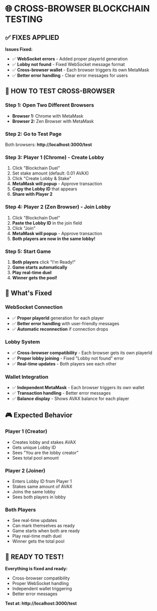 # 🌐 **CROSS-BROWSER BLOCKCHAIN TESTING**

## ✅ **FIXES APPLIED**

**Issues Fixed:**
- ✅ **WebSocket errors** - Added proper playerId generation
- ✅ **Lobby not found** - Fixed WebSocket message format
- ✅ **Cross-browser wallet** - Each browser triggers its own MetaMask
- ✅ **Better error handling** - Clear error messages for users

## 🎯 **HOW TO TEST CROSS-BROWSER**

### **Step 1: Open Two Different Browsers**
- **Browser 1:** Chrome with MetaMask
- **Browser 2:** Zen Browser with MetaMask

### **Step 2: Go to Test Page**
Both browsers: **http://localhost:3000/test**

### **Step 3: Player 1 (Chrome) - Create Lobby**
1. Click "Blockchain Duel"
2. Set stake amount (default: 0.01 AVAX)
3. Click "Create Lobby & Stake"
4. **MetaMask will popup** - Approve transaction
5. **Copy the Lobby ID** that appears
6. **Share with Player 2**

### **Step 4: Player 2 (Zen Browser) - Join Lobby**
1. Click "Blockchain Duel"
2. **Paste the Lobby ID** in the join field
3. Click "Join"
4. **MetaMask will popup** - Approve transaction
5. **Both players are now in the same lobby!**

### **Step 5: Start Game**
1. **Both players** click "I'm Ready!"
2. **Game starts automatically**
3. **Play real-time duel**
4. **Winner gets the pool!**

## 🔧 **What's Fixed**

### **WebSocket Connection**
- ✅ **Proper playerId** generation for each player
- ✅ **Better error handling** with user-friendly messages
- ✅ **Automatic reconnection** if connection drops

### **Lobby System**
- ✅ **Cross-browser compatibility** - Each browser gets its own playerId
- ✅ **Proper lobby joining** - Fixed "Lobby not found" error
- ✅ **Real-time updates** - Both players see each other

### **Wallet Integration**
- ✅ **Independent MetaMask** - Each browser triggers its own wallet
- ✅ **Transaction handling** - Better error messages
- ✅ **Balance display** - Shows AVAX balance for each player

## 🎮 **Expected Behavior**

### **Player 1 (Creator)**
- Creates lobby and stakes AVAX
- Gets unique Lobby ID
- Sees "You are the lobby creator"
- Sees total pool amount

### **Player 2 (Joiner)**
- Enters Lobby ID from Player 1
- Stakes same amount of AVAX
- Joins the same lobby
- Sees both players in lobby

### **Both Players**
- See real-time updates
- Can mark themselves as ready
- Game starts when both are ready
- Play real-time math duel
- Winner gets the total pool

## 🚀 **READY TO TEST!**

**Everything is fixed and ready:**
- Cross-browser compatibility
- Proper WebSocket handling
- Independent wallet triggering
- Better error messages

**Test at: http://localhost:3000/test**
